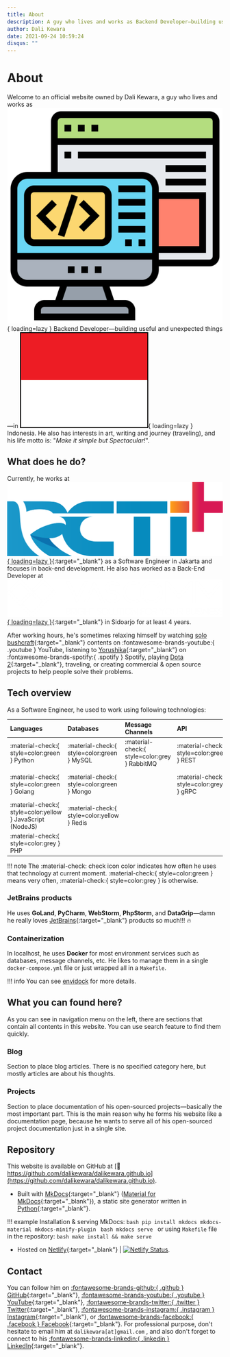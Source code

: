 ```yaml
---
title: About
description: A guy who lives and works as Backend Developer—building useful and unexpected things—in Indonesia. He also has interests in art, writing and journey (traveling)
author: Dali Kewara
date: 2021-09-24 10:59:24
disqus: ""
---
```


# About

Welcome to an official website owned by Dali Kewara, a guy 
who lives and works as 
![backend logo](assets/images/logo/backend.png#img-icon){ loading=lazy } Backend 
Developer—building useful and unexpected things—in 
![indonesia logo](assets/images/logo/indonesia.png#img-icon-wide){ loading=lazy } 
Indonesia. He also has interests in art, writing and 
journey (traveling), and his life motto is: "*Make it simple but Spectacular!*".

## What does he do?

Currently, he works at [![rctiplus logo](assets/images/logo/rctiplus.png#img-icon-wide-medium){ loading=lazy }](https://www.linkedin.com/company/rctiplus/){:target="_blank"} as a Software Engineer in 
Jakarta and focuses in back-end development. 
He also has worked as a Back-End Developer at
[![vascomm logo](assets/images/logo/vascomm.png#img-icon-wide-large){ loading=lazy }](https://www.linkedin.com/company/vascomm/){:target="_blank"}
in Sidoarjo for at least 4 years.

After working hours, he's sometimes relaxing 
himself by watching [solo bushcraft](https://www.youtube.com/results?search_query=solo+bushcraft){:target="_blank"} 
contents on :fontawesome-brands-youtube:{ .youtube } YouTube, 
listening to [Yorushika](https://open.spotify.com/playlist/3sQKVJHpxisbBGGtC1mA4I?si=a5610bb4d8ce4048){:target="_blank"} 
on :fontawesome-brands-spotify:{ .spotify } Spotify, 
playing 
[Dota 2](https://steamcommunity.com/id/harukii_kun/){:target="_blank"}, 
traveling, or creating commercial & open source projects to help 
people solve their problems.

## Tech overview

As a Software Engineer, he used to work using following technologies:

| Languages | Databases | Message Channels | API | Event-Driven | Others
| :-------- | :-------- | :--------------- | :-- | :----------- | :-----
| :material-check:{ style=color:green } Python | :material-check:{ style=color:green } MySQL | :material-check:{ style=color:grey } RabbitMQ | :material-check:{ style=color:green } REST | :material-check:{ style=color:grey } Celery | :material-check:{ style=color:green } Docker
| :material-check:{ style=color:green } Golang | :material-check:{ style=color:green } Mongo | | :material-check:{ style=color:grey } gRPC | | :material-check:{ style=color:grey } Elasticsearch (APM)
| :material-check:{ style=color:yellow } JavaScript (NodeJS) | :material-check:{ style=color:yellow } Redis | | | | :material-check:{ style=color:green } Git
| :material-check:{ style=color:grey } PHP | | | | | 

!!! note
    The :material-check: check icon color indicates how often he uses that technology at current moment.
    :material-check:{ style=color:green } means very often, :material-check:{ style=color:grey } is otherwise.

### JetBrains products

He uses **GoLand**, **PyCharm**, **WebStorm**, **PhpStorm**, and **DataGrip**&mdash;damn he really 
loves [JetBrains](https://www.jetbrains.com){:target="_blank"} products so much!!! :fire:

### Containerization

In localhost, he uses **Docker** for most environment services such as databases, message channels, etc.
He likes to manage them in a single `docker-compose.yml` file or just wrapped all in a `Makefile`.

!!! info
    You can see [envidock](projects/docker/envidock.md) for more details.

## What you can found here?

As you can see in navigation menu on the left, there are sections that contain
all contents in this website. You can use search feature to find them quickly.

### Blog

Section to place blog articles. There is no specified category here, but mostly
articles are about his thoughts.

### Projects

Section to place documentation of his open-sourced projects&mdash;basically the most important part. This
is the main reason why he forms his website like a documentation page, because he wants to 
serve all of his open-sourced project documentation just in a single site.

## Repository

This website is available on GitHub at 
[:rocket: https://github.com/dalikewara/dalikewara.github.io](https://github.com/dalikewara/dalikewara.github.io).

- Built with [MkDocs](https://github.com/mkdocs/mkdocs/){:target="_blank"} ([Material for MkDocs](https://github.com/squidfunk/mkdocs-material){:target="_blank"}), a static site generator written in [Python](https://www.python.org/){:target="_blank"}.

!!! example
    Installation & serving MkDocs:
    ```bash
    pip install mkdocs mkdocs-material mkdocs-minify-plugin
    ```
    ```bash
    mkdocs serve
    ```
    or using `Makefile` file in the repository:
    ```bash
    make install && make serve
    ```

- Hosted on [Netlify](https://www.netlify.com){:target="_blank"} | [![Netlify Status](https://api.netlify.com/api/v1/badges/e708333d-38e6-4386-84e1-18a9b839e93e/deploy-status)](https://app.netlify.com/sites/dalikewara/deploys).

## Contact

You can follow him on 
[:fontawesome-brands-github:{ .github } GitHub](https://www.github.com/dalikewara){:target="_blank"}, 
[:fontawesome-brands-youtube:{ .youtube } YouTube](https://www.youtube.com/channel/UCgK0T0mxumi9uNQewd1RIwg){:target="_blank"}, 
[:fontawesome-brands-twitter:{ .twitter } Twitter](https://www.twitter.com/dalikewara){:target="_blank"}, 
[:fontawesome-brands-instagram:{ .instagram } Instagram](https://www.instagram.com/dalikewara){:target="_blank"}, 
or 
[:fontawesome-brands-facebook:{ .facebook } Facebook](https://www.facebook.com/dalikewara){:target="_blank"}. 
For professional purpose, don't hesitate to email him at `dalikewara[at]gmail.com`
, and also don't forget to connect to his 
[:fontawesome-brands-linkedin:{ .linkedin } LinkedIn](https://www.linkedin.com/in/dalikewara/){:target="_blank"}.